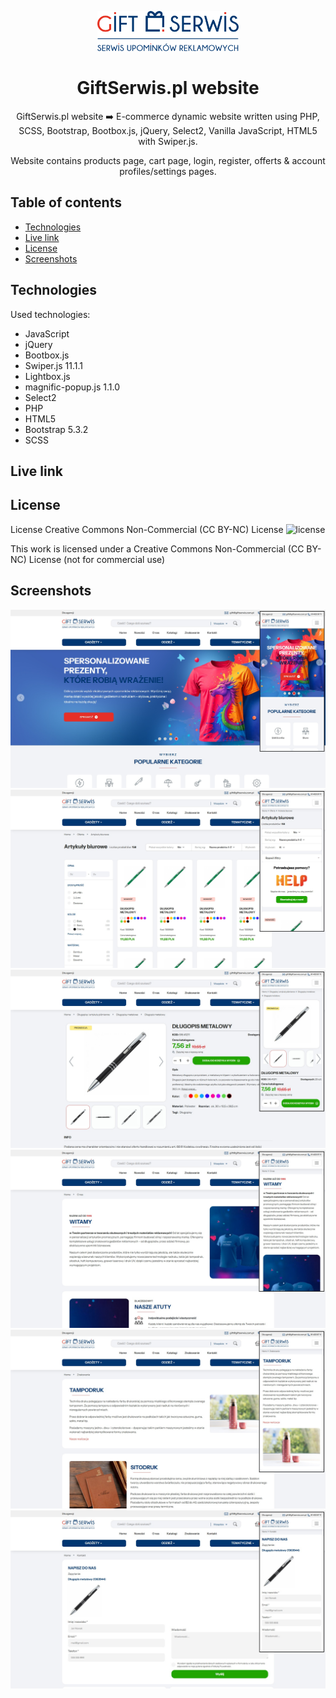 <p align="center">
    <img src="./assets/icons/common/header/logo-giftserwis.svg" height="64"/>
</p>

<h1 align="center">GiftSerwis.pl website</h1>

<p align="center">GiftSerwis.pl website ➡️ E-commerce dynamic website written using PHP, SCSS, Bootstrap, Bootbox.js, jQuery, Select2, Vanilla JavaScript, HTML5 with Swiper.js.</p>
<p align="center">Website contains products page, cart page, login, register, offerts & account profiles/settings pages.</p>

## Table of contents

- [Technologies](#technologies)
- [Live link](#live-link)
- [License](#license)
- [Screenshots](#screenshots)

## Technologies

Used technologies:

- JavaScript
- jQuery
- Bootbox.js
- Swiper.js 11.1.1
- Lightbox.js
- magnific-popup.js 1.1.0
- Select2
- PHP
- HTML5
- Bootstrap 5.3.2
- SCSS

## Live link

## License

License Creative Commons Non-Commercial (CC BY-NC) License ![license](https://mirrors.creativecommons.org/presskit/buttons/88x31/svg/by-nc.svg)

This work is licensed under a Creative Commons Non-Commercial (CC BY-NC) License (not for commercial use)

## Screenshots

![screenshot](./screenshots/giftserwis01.jpg)
![screenshot](./screenshots/giftserwis02.jpg)
![screenshot](./screenshots/giftserwis03.jpg)
![screenshot](./screenshots/giftserwis04.jpg)
![screenshot](./screenshots/giftserwis05.jpg)
![screenshot](./screenshots/giftserwis06.jpg)
